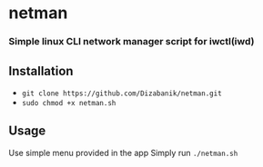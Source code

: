 # netman
### Simple linux CLI network manager script for iwctl(iwd)


## Installation
 - `git clone https://github.com/Dizabanik/netman.git`
 - `sudo chmod +x netman.sh`

## Usage
Use simple menu provided in the app
Simply run `./netman.sh`
